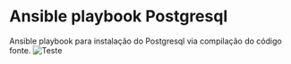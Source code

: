 # Ansible playbook Postgresql
Ansible playbook para instalação do Postgresql via compilação do código fonte.
![Teste](https://miro.medium.com/max/800/0*z58cqZWxu2_4q5-g.jpg)
